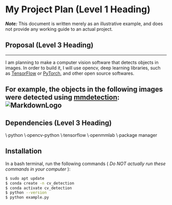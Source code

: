 # My Project Plan (Level 1 Heading)

**_Note:_** This document is written merely as an illustrative example, and does not provide
any working guide to an actual project.

## Proposal (Level 3 Heading)
---
I am planning to make a computer vision software that detects objects in images.
In order to build it, I will use opencv, deep learning libraries, such as [TensorFlow](https://github.com/neuralintlab)
or [PyTorch](https://github.com/neuralintlab), and other open source softwares.

For example, the objects in the following images were detected using [mmdetection](https://github.com/neuralintlab): ![MarkdownLogo](https://user-images.githubusercontent.com/12907710/137271636-56ba1cd2-b110-4812-8221-b4c120320aa9.png)
---

## Dependencies (Level 3 Heading)

\∙python
\∙opencv-python
\∙tensorflow
\∙openmmlab
\∙package manager

## Installation

In a bash terminal, run the following commands ( _Do NOT actually run these commands in
your computer_ ):

```sh
$ sudo apt update
$ conda create -n cv_detection
$ conda activate cv_detection
$ python --version
$ python example.py
```
